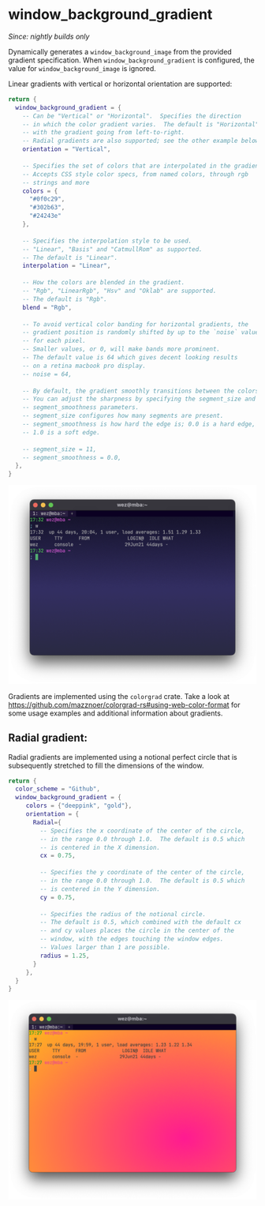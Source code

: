 # window_background_gradient

*Since: nightly builds only*

Dynamically generates a `window_background_image` from the provided gradient
specification.  When `window_background_gradient` is configured, the value
for `window_background_image` is ignored.

Linear gradients with vertical or horizontal orientation are supported:

```lua
return {
  window_background_gradient = {
    -- Can be "Vertical" or "Horizontal".  Specifies the direction
    -- in which the color gradient varies.  The default is "Horizontal",
    -- with the gradient going from left-to-right.
    -- Radial gradients are also supported; see the other example below
    orientation = "Vertical",

    -- Specifies the set of colors that are interpolated in the gradient.
    -- Accepts CSS style color specs, from named colors, through rgb
    -- strings and more
    colors = {
      "#0f0c29",
      "#302b63",
      "#24243e"
    },

    -- Specifies the interpolation style to be used.
    -- "Linear", "Basis" and "CatmullRom" as supported.
    -- The default is "Linear".
    interpolation = "Linear",

    -- How the colors are blended in the gradient.
    -- "Rgb", "LinearRgb", "Hsv" and "Oklab" are supported.
    -- The default is "Rgb".
    blend = "Rgb",

    -- To avoid vertical color banding for horizontal gradients, the
    -- gradient position is randomly shifted by up to the `noise` value
    -- for each pixel.
    -- Smaller values, or 0, will make bands more prominent.
    -- The default value is 64 which gives decent looking results
    -- on a retina macbook pro display.
    -- noise = 64,

    -- By default, the gradient smoothly transitions between the colors.
    -- You can adjust the sharpness by specifying the segment_size and
    -- segment_smoothness parameters.
    -- segment_size configures how many segments are present.
    -- segment_smoothness is how hard the edge is; 0.0 is a hard edge,
    -- 1.0 is a soft edge.

    -- segment_size = 11,
    -- segment_smoothness = 0.0,
  },
}
```

<img src="../../../screenshots/vertical-gradient.png">

Gradients are implemented using the `colorgrad` crate.
Take a look at <https://github.com/mazznoer/colorgrad-rs#using-web-color-format>
for some usage examples and additional information about gradients.

## Radial gradient:

Radial gradients are implemented using a notional perfect circle that is
subsequently stretched to fill the dimensions of the window.

```lua
return {
  color_scheme = "Github",
  window_background_gradient = {
     colors = {"deeppink", "gold"},
     orientation = {
       Radial={
         -- Specifies the x coordinate of the center of the circle,
         -- in the range 0.0 through 1.0.  The default is 0.5 which
         -- is centered in the X dimension.
         cx = 0.75,

         -- Specifies the y coordinate of the center of the circle,
         -- in the range 0.0 through 1.0.  The default is 0.5 which
         -- is centered in the Y dimension.
         cy = 0.75,

         -- Specifies the radius of the notional circle.
         -- The default is 0.5, which combined with the default cx
         -- and cy values places the circle in the center of the
         -- window, with the edges touching the window edges.
         -- Values larger than 1 are possible.
         radius = 1.25,
       }
     },
  }
}
```

<img src="../../../screenshots/radial-gradient.png">
